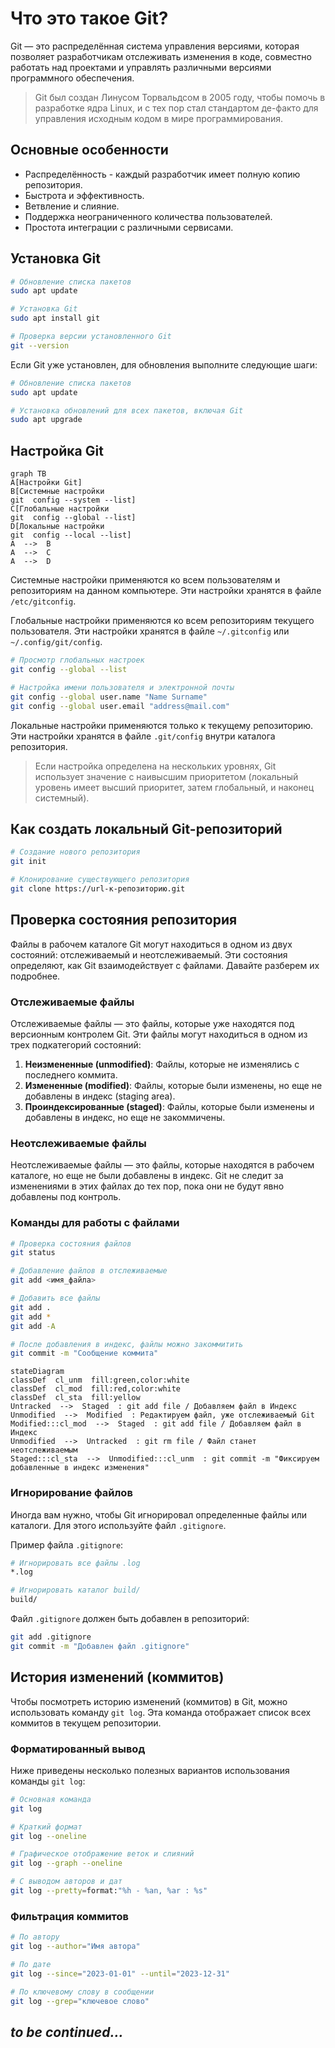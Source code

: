 # Что это такое Git?

Git — это распределённая система управления версиями, которая позволяет разработчикам отслеживать изменения в коде, совместно работать над проектами и управлять различными версиями программного обеспечения.
>Git был создан Линусом Торвальдсом в 2005 году, чтобы помочь в разработке ядра Linux, и с тех пор стал стандартом де-факто для управления исходным кодом в мире программирования.

## Основные особенности

 - Распределённость - каждый разработчик имеет полную копию репозитория.
 - Быстрота и эффективность.
 - Ветвление и слияние.
 - Поддержка неограниченного количества пользователей.
 - Простота интеграции с различными сервисами.

## Установка Git

```bash
# Обновление списка пакетов
sudo apt update

# Установка Git
sudo apt install git

# Проверка версии установленного Git
git --version
```
Если Git уже установлен, для обновления выполните следующие шаги:
```bash
# Обновление списка пакетов
sudo apt update

# Установка обновлений для всех пакетов, включая Git
sudo apt upgrade
```

## Настройка Git

```mermaid
graph TB
A[Настройки Git]
B[Системные настройки
git  config --system --list]
C[Глобальные настройки
git  config --global --list]
D[Локальные настройки
git  config --local --list]
A  -->  B
A  -->  C
A  -->  D
```
Системные настройки применяются ко всем пользователям и репозиториям на данном компьютере. Эти настройки хранятся в файле `/etc/gitconfig`.

Глобальные настройки применяются ко всем репозиториям текущего пользователя. Эти настройки хранятся в файле `~/.gitconfig` или `~/.config/git/config`.
```bash
# Просмотр глобальных настроек
git config --global --list

# Настройка имени пользователя и электронной почты
git config --global user.name "Name Surname"
git config --global user.email "address@mail.com"
```
Локальные настройки применяются только к текущему репозиторию. Эти настройки хранятся в файле `.git/config` внутри каталога репозитория.

>Если настройка определена на нескольких уровнях, Git использует значение с наивысшим приоритетом (локальный уровень имеет высший приоритет, затем глобальный, и наконец системный).

## Как создать локальный Git-репозиторий
```bash
# Создание нового репозитория
git init

# Клонирование существующего репозитория
git clone https://url-к-репозиторию.git
```
## Проверка состояния репозитория

Файлы в рабочем каталоге Git могут находиться в одном из двух состояний: отслеживаемый и неотслеживаемый. Эти состояния определяют, как Git взаимодействует с файлами. Давайте разберем их подробнее.

### Отслеживаемые файлы
Отслеживаемые файлы — это файлы, которые уже находятся под версионным контролем Git. Эти файлы могут находиться в одном из трех подкатегорий состояний:

1.  **Неизмененные (unmodified)**: Файлы, которые не изменялись с последнего коммита.
2.  **Измененные (modified)**: Файлы, которые были изменены, но еще не добавлены в индекс (staging area).
3.  **Проиндексированные (staged)**: Файлы, которые были изменены и добавлены в индекс, но еще не закоммичены.

### Неотслеживаемые файлы
Неотслеживаемые файлы — это файлы, которые находятся в рабочем каталоге, но еще не были добавлены в индекс. Git не следит за изменениями в этих файлах до тех пор, пока они не будут явно добавлены под контроль.

### Команды для работы с файлами
```bash
# Проверка состояния файлов
git status

# Добавление файлов в отслеживаемые
git add <имя_файла>

# Добавить все файлы
git add .
git add *
git add -А

# После добавления в индекс, файлы можно закоммитить
git commit -m "Сообщение коммита"
```

```mermaid
stateDiagram
classDef  cl_unm  fill:green,color:white
classDef  cl_mod  fill:red,color:white
classDef  cl_sta  fill:yellow
Untracked  -->  Staged  : git add file / Добавляем файл в Индекс
Unmodified  -->  Modified  : Редактируем файл, уже отслеживаемый Git
Modified:::cl_mod  -->  Staged  : git add file / Добавляем файл в Индекс
Unmodified  -->  Untracked  : git rm file / Файл станет неотслеживаемым
Staged:::cl_sta  -->  Unmodified:::cl_unm  : git commit -m "Фиксируем добавленные в индекс изменения"
```
### Игнорирование файлов
Иногда вам нужно, чтобы Git игнорировал определенные файлы или каталоги. Для этого используйте файл `.gitignore`.

Пример файла `.gitignore`:
```bash
# Игнорировать все файлы .log
*.log

# Игнорировать каталог build/
build/
```
Файл `.gitignore` должен быть добавлен в репозиторий:
```bash
git add .gitignore
git commit -m "Добавлен файл .gitignore"
```

## История изменений (коммитов)
Чтобы посмотреть историю изменений (коммитов) в Git, можно использовать команду `git log`. Эта команда отображает список всех коммитов в текущем репозитории.

### Форматированный вывод
Ниже приведены несколько полезных вариантов использования команды `git log`:
```bash
# Основная команда
git log

# Краткий формат
git log --oneline

# Графическое отображение веток и слияний
git log --graph --oneline

# С выводом авторов и дат
git log --pretty=format:"%h - %an, %ar : %s"
```
### Фильтрация коммитов
```bash
# По автору
git log --author="Имя автора"

# По дате
git log --since="2023-01-01" --until="2023-12-31"

# По ключевому слову в сообщении
git log --grep="ключевое слово"
```

## _to be continued..._

